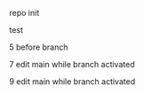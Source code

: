 repo init

test

5 before branch

7 edit main while branch activated

9 edit main while branch activated